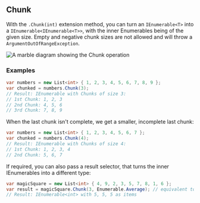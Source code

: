 ## Chunk

With the `.Chunk(int)` extension method, you can turn an `IEnumerable<T>` into a `IEnumerable<IEnumerable<T>>`, with the inner Enumerables being of the given size.
Empty and negative chunk sizes are not allowed and will throw a `ArgumentOutOfRangeException`.

<picture>
    <picture>
      <source srcset="chunk-dark.svg" media="(prefers-color-scheme: dark)">
      <img src="chunk.svg" alt="A marble diagram showing the Chunk operation">
    </picture>
</picture>

### Examples

```csharp
var numbers = new List<int> { 1, 2, 3, 4, 5, 6, 7, 8, 9 };
var chunked = numbers.Chunk(3);
// Result: IEnumerable with Chunks of size 3:
// 1st Chunk: 1, 2, 3
// 2nd Chunk: 4, 5, 6
// 3rd Chunk: 7, 8, 9
```

When the last chunk isn't complete, we get a smaller, incomplete last chunk:
```csharp
var numbers = new List<int> { 1, 2, 3, 4, 5, 6, 7 };
var chunked = numbers.Chunk(4);
// Result: IEnumerable with Chunks of size 4:
// 1st Chunk: 1, 2, 3, 4
// 2nd Chunk: 5, 6, 7
```

If required, you can also pass a result selector, that turns the inner IEnumerables into a different type:
```csharp
var magicSquare = new List<int> { 4, 9, 2, 3, 5, 7, 8, 1, 6 };
var result = magicSquare.Chunk(3, Enumerable.Average); // equivalent to magicSquare.Chunk(3, number => Enumerable.Average(number));
// Result: IEnumerable<int> with 5, 5, 5 as items
```
